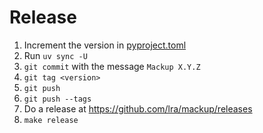 # Release

1. Increment the version in [pyproject.toml](../pyproject.toml)
1. Run `uv sync -U`
1. `git commit` with the message `Mackup X.Y.Z`
1. `git tag <version>`
1. `git push`
1. `git push --tags`
1. Do a release at <https://github.com/lra/mackup/releases>
1. `make release`
